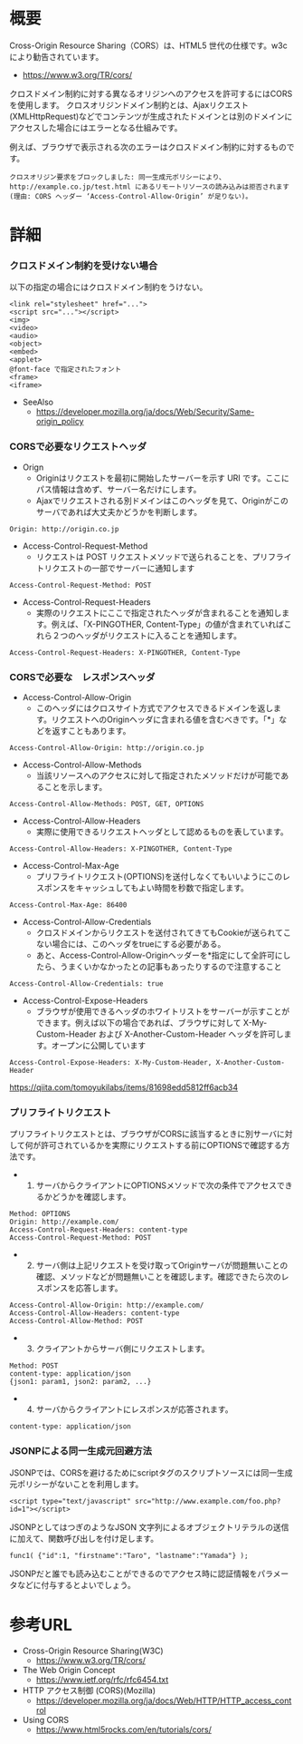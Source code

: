 # 概要
Cross-Origin Resource Sharing（CORS）は、HTML5 世代の仕様です。w3cにより勧告されています。
- https://www.w3.org/TR/cors/

クロスドメイン制約に対する異なるオリジンへのアクセスを許可するにはCORSを使用します。
クロスオリジンドメイン制約とは、Ajaxリクエスト(XMLHttpRequest)などでコンテンツが生成されたドメインとは別のドメインにアクセスした場合にはエラーとなる仕組みです。

例えば、ブラウザで表示される次のエラーはクロスドメイン制約に対するものです。
```
クロスオリジン要求をブロックしました: 同一生成元ポリシーにより、http://example.co.jp/test.html にあるリモートリソースの読み込みは拒否されます (理由: CORS ヘッダー ‘Access-Control-Allow-Origin’ が足りない)。
```

# 詳細

### クロスドメイン制約を受けない場合
以下の指定の場合にはクロスドメイン制約をうけない。
```
<link rel="stylesheet" href="...">
<script src="..."></script>
<img>
<video>
<audio>
<object>
<embed>
<applet>
@font-face で指定されたフォント
<frame>
<iframe>
```

- SeeAlso
  - https://developer.mozilla.org/ja/docs/Web/Security/Same-origin_policy


### CORSで必要なリクエストヘッダ
- Orign
  - Originはリクエストを最初に開始したサーバーを示す URI です。ここにパス情報は含めず、サーバー名だけにします。
  - Ajaxでリクエストされる別ドメインはこのヘッダを見て、Originがこのサーバであれば大丈夫かどうかを判断します。
```
Origin: http://origin.co.jp
```
- Access-Control-Request-Method
  - リクエストは POST リクエストメソッドで送られることを、プリフライトリクエストの一部でサーバーに通知します
```
Access-Control-Request-Method: POST
```
- Access-Control-Request-Headers
  - 実際のリクエストにここで指定されたヘッダが含まれることを通知します。例えば、「X-PINGOTHER, Content-Type」の値が含まれていればこれら２つのヘッダがリクエストに入ることを通知します。
```
Access-Control-Request-Headers: X-PINGOTHER, Content-Type
```

### CORSで必要な　レスポンスヘッダ
- Access-Control-Allow-Origin
  - このヘッダにはクロスサイト方式でアクセスできるドメインを返します。リクエストへのOriginヘッダに含まれる値を含むべきです。「*」などを返すこともあります。
```
Access-Control-Allow-Origin: http://origin.co.jp
```
- Access-Control-Allow-Methods
  - 当該リソースへのアクセスに対して指定されたメソッドだけが可能であることを示します。
```
Access-Control-Allow-Methods: POST, GET, OPTIONS
```
- Access-Control-Allow-Headers
  - 実際に使用できるリクエストヘッダとして認めるものを表しています。
```
Access-Control-Allow-Headers: X-PINGOTHER, Content-Type
```
- Access-Control-Max-Age
  - プリフライトリクエスト(OPTIONS)を送付しなくてもいいようにこのレスポンスをキャッシュしてもよい時間を秒数で指定します。
```
Access-Control-Max-Age: 86400
```
- Access-Control-Allow-Credentials
  - クロスドメインからリクエストを送付されてきてもCookieが送られてこない場合には、このヘッダをtrueにする必要がある。
  - あと、Access-Control-Allow-Originヘッダーを*指定にして全許可にしたら、うまくいかなかったとの記事もあったりするので注意すること
```
Access-Control-Allow-Credentials: true
```
- Access-Control-Expose-Headers
  - ブラウザが使用できるヘッダのホワイトリストをサーバーが示すことができます。例えば以下の場合であれば、ブラウザに対して X-My-Custom-Header および X-Another-Custom-Header ヘッダを許可します。オープンに公開しています
```
Access-Control-Expose-Headers: X-My-Custom-Header, X-Another-Custom-Header
```

https://qiita.com/tomoyukilabs/items/81698edd5812ff6acb34

### プリフライトリクエスト
プリフライトリクエストとは、ブラウザがCORSに該当するときに別サーバに対して何が許可されているかを実際にリクエストする前にOPTIONSで確認する方法です。

- 1. サーバからクライアントにOPTIONSメソッドで次の条件でアクセスできるかどうかを確認します。
```
Method: OPTIONS
Origin: http://example.com/
Access-Control-Request-Headers: content-type
Access-Control-Request-Method: POST
```
- 2. サーバ側は上記リクエストを受け取ってOriginサーバが問題無いことの確認、メソッドなどが問題無いことを確認します。確認できたら次のレスポンスを応答します。
```
Access-Control-Allow-Origin: http://example.com/
Access-Control-Allow-Headers: content-type
Access-Control-Allow-Method: POST
```
- 3. クライアントからサーバ側にリクエストします。
```
Method: POST
content-type: application/json
{json1: param1, json2: param2, ...}
```
- 4. サーバからクライアントにレスポンスが応答されます。
```
content-type: application/json
```

### JSONPによる同一生成元回避方法
JSONPでは、CORSを避けるためにscriptタグのスクリプトソースには同一生成元ポリシーがないことを利用します。
```
<script type="text/javascript" src="http://www.example.com/foo.php?id=1"></script>
```

JSONPとしてはつぎのようなJSON 文字列によるオブジェクトリテラルの送信に加えて、関数呼び出しを付け足します。
```
func1( {"id":1, "firstname":"Taro", "lastname":"Yamada"} );
```

JSONPだと誰でも読み込むことができるのでアクセス時に認証情報をパラメータなどに付与するとよいでしょう。

# 参考URL
- Cross-Origin Resource Sharing(W3C)
  - https://www.w3.org/TR/cors/
- The Web Origin Concept
  - https://www.ietf.org/rfc/rfc6454.txt
- HTTP アクセス制御 (CORS)(Mozilla)
  - https://developer.mozilla.org/ja/docs/Web/HTTP/HTTP_access_control
- Using CORS
  - https://www.html5rocks.com/en/tutorials/cors/

